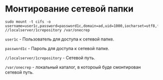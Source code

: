 # Монтирование сетевой папки

```
sudo mount -t cifs -o username=user1c,password=password1c,domain=ad,uid=1000,iocharset=utf8,file_mode=0777,dir_mode=0777 //localserver/1crepository /var/onecrep
```
`user1c` - Пользователь для доступа к сетевой папке.

`password1c` - Пароль для доступа к сетевой папке.

`//localserver/1crepository` - Сетевой путь.

`/var/onecrep` - локальный каталог, в котороый буде смонтирован сетевой путь.